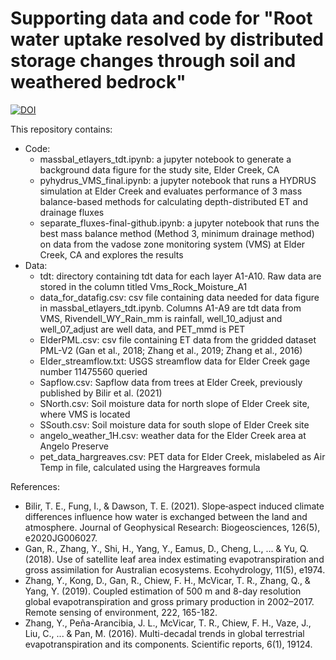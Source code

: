 # Supporting data and code for "Root water uptake resolved by distributed storage changes through soil and weathered bedrock"

[![DOI](https://zenodo.org/badge/753748865.svg)](https://zenodo.org/doi/10.5281/zenodo.12537869)

This repository contains:

* Code:
  * massbal_etlayers_tdt.ipynb: a jupyter notebook to generate a background data figure for the study site, Elder Creek, CA
  * pyhydrus_VMS_final.ipynb: a jupyter notebook that runs a HYDRUS simulation at Elder Creek and evaluates performance of 3 mass balance-based methods for calculating depth-distributed ET and drainage fluxes
  * separate_fluxes-final-github.ipynb: a jupyter notebook that runs the best mass balance method (Method 3, minimum drainage method) on data from the vadose zone monitoring system (VMS) at Elder Creek, CA and explores the results
* Data:
  * tdt: directory containing tdt data for each layer A1-A10. Raw data are stored in the column titled Vms_Rock_Moisture_A1
  * data_for_datafig.csv: csv file containing data needed for data figure in massbal_etlayers_tdt.ipynb. Columns A1-A9 are tdt data from VMS, Rivendell_WY_Rain_mm is rainfall, well_10_adjust and well_07_adjust are well data, and PET_mmd is PET
  * ElderPML.csv: csv file containing ET data from the gridded dataset PML-V2 (Gan et al., 2018; Zhang et al., 2019; Zhang et al., 2016)
  * Elder_streamflow.txt: USGS streamflow data for Elder Creek gage number 11475560 queried
  * Sapflow.csv: Sapflow data from trees at Elder Creek, previously published by Bilir et al. (2021)
  * SNorth.csv: Soil moisture data for north slope of Elder Creek site, where VMS is located
  * SSouth.csv: Soil moisture data for south slope of Elder Creek site
  * angelo_weather_1H.csv: weather data for the Elder Creek area at Angelo Preserve
  * pet_data_hargreaves.csv: PET data for Elder Creek, mislabeled as Air Temp in file, calculated using the Hargreaves formula
 
References:

* Bilir, T. E., Fung, I., & Dawson, T. E. (2021). Slope‐aspect induced climate differences influence how water is exchanged between the land and atmosphere. Journal of Geophysical Research: Biogeosciences, 126(5), e2020JG006027.
* Gan, R., Zhang, Y., Shi, H., Yang, Y., Eamus, D., Cheng, L., ... & Yu, Q. (2018). Use of satellite leaf area index estimating evapotranspiration and gross assimilation for Australian ecosystems. Ecohydrology, 11(5), e1974.
* Zhang, Y., Kong, D., Gan, R., Chiew, F. H., McVicar, T. R., Zhang, Q., & Yang, Y. (2019). Coupled estimation of 500 m and 8-day resolution global evapotranspiration and gross primary production in 2002–2017. Remote sensing of environment, 222, 165-182.
* Zhang, Y., Peña-Arancibia, J. L., McVicar, T. R., Chiew, F. H., Vaze, J., Liu, C., ... & Pan, M. (2016). Multi-decadal trends in global terrestrial evapotranspiration and its components. Scientific reports, 6(1), 19124.
